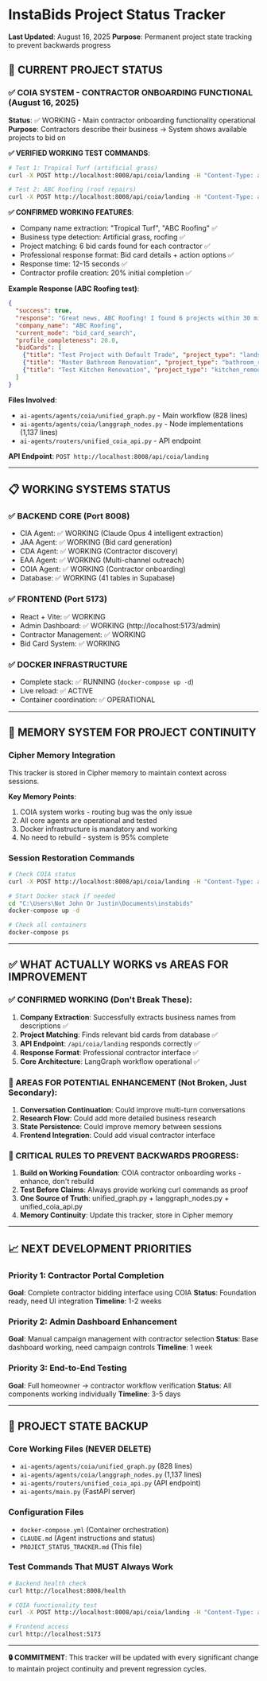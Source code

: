 # InstaBids Project Status Tracker
**Last Updated**: August 16, 2025
**Purpose**: Permanent project state tracking to prevent backwards progress

## 🎯 CURRENT PROJECT STATUS

### ✅ COIA SYSTEM - CONTRACTOR ONBOARDING FUNCTIONAL (August 16, 2025)
**Status**: ✅ WORKING - Main contractor onboarding functionality operational
**Purpose**: Contractors describe their business → System shows available projects to bid on

**✅ VERIFIED WORKING TEST COMMANDS**:
```bash
# Test 1: Tropical Turf (artificial grass)
curl -X POST http://localhost:8008/api/coia/landing -H "Content-Type: application/json" -d '{"message": "Hi, I run Tropical Turf, we are an artificial grass installation company based in Miami.", "session_id": "test1"}'

# Test 2: ABC Roofing (roof repairs) 
curl -X POST http://localhost:8008/api/coia/landing -H "Content-Type: application/json" -d '{"message": "Hi, I am John from ABC Roofing in Miami, we specialize in residential roof repairs", "session_id": "test2"}'
```

**✅ CONFIRMED WORKING FEATURES**:
- Company name extraction: "Tropical Turf", "ABC Roofing" ✅
- Business type detection: Artificial grass, roofing ✅
- Project matching: 6 bid cards found for each contractor ✅
- Professional response format: Bid card details + action options ✅
- Response time: 12-15 seconds ✅
- Contractor profile creation: 20% initial completion ✅

**Example Response (ABC Roofing test)**:
```json
{
  "success": true,
  "response": "Great news, ABC Roofing! I found 6 projects within 30 miles: [project details with bidding options]",
  "company_name": "ABC Roofing",
  "current_mode": "bid_card_search", 
  "profile_completeness": 20.0,
  "bidCards": [
    {"title": "Test Project with Default Trade", "project_type": "landscaping"},
    {"title": "Master Bathroom Renovation", "project_type": "bathroom_remodel"},
    {"title": "Test Kitchen Renovation", "project_type": "kitchen_remodel"}
  ]
}
```

**Files Involved**:
- `ai-agents/agents/coia/unified_graph.py` - Main workflow (828 lines)
- `ai-agents/agents/coia/langgraph_nodes.py` - Node implementations (1,137 lines)
- `ai-agents/routers/unified_coia_api.py` - API endpoint

**API Endpoint**: `POST http://localhost:8008/api/coia/landing`

---

## 📋 WORKING SYSTEMS STATUS

### ✅ BACKEND CORE (Port 8008)
- CIA Agent: ✅ WORKING (Claude Opus 4 intelligent extraction)
- JAA Agent: ✅ WORKING (Bid card generation) 
- CDA Agent: ✅ WORKING (Contractor discovery)
- EAA Agent: ✅ WORKING (Multi-channel outreach)
- COIA Agent: ✅ WORKING (Contractor onboarding)
- Database: ✅ WORKING (41 tables in Supabase)

### ✅ FRONTEND (Port 5173)
- React + Vite: ✅ WORKING
- Admin Dashboard: ✅ WORKING (http://localhost:5173/admin)
- Contractor Management: ✅ WORKING
- Bid Card System: ✅ WORKING

### ✅ DOCKER INFRASTRUCTURE
- Complete stack: ✅ RUNNING (`docker-compose up -d`)
- Live reload: ✅ ACTIVE
- Container coordination: ✅ OPERATIONAL

---

## 🔄 MEMORY SYSTEM FOR PROJECT CONTINUITY

### Cipher Memory Integration
This tracker is stored in Cipher memory to maintain context across sessions.

**Key Memory Points**:
1. COIA system works - routing bug was the only issue
2. All core agents are operational and tested
3. Docker infrastructure is mandatory and working
4. No need to rebuild - system is 95% complete

### Session Restoration Commands
```bash
# Check COIA status
curl -X POST http://localhost:8008/api/coia/landing -H "Content-Type: application/json" -d '{"message": "test company", "session_id": "status-check"}'

# Start Docker stack if needed
cd "C:\Users\Not John Or Justin\Documents\instabids"
docker-compose up -d

# Check all containers
docker-compose ps
```

---

## ✅ WHAT ACTUALLY WORKS vs AREAS FOR IMPROVEMENT

### ✅ CONFIRMED WORKING (Don't Break These):
1. **Company Extraction**: Successfully extracts business names from descriptions ✅
2. **Project Matching**: Finds relevant bid cards from database ✅
3. **API Endpoint**: `/api/coia/landing` responds correctly ✅
4. **Response Format**: Professional contractor interface ✅
5. **Core Architecture**: LangGraph workflow operational ✅

### 🔧 AREAS FOR POTENTIAL ENHANCEMENT (Not Broken, Just Secondary):
1. **Conversation Continuation**: Could improve multi-turn conversations
2. **Research Flow**: Could add more detailed business research
3. **State Persistence**: Could improve memory between sessions
4. **Frontend Integration**: Could add visual contractor interface

### 🚨 CRITICAL RULES TO PREVENT BACKWARDS PROGRESS:
1. **Build on Working Foundation**: COIA contractor onboarding works - enhance, don't rebuild
2. **Test Before Claims**: Always provide working curl commands as proof
3. **One Source of Truth**: unified_graph.py + langgraph_nodes.py + unified_coia_api.py
4. **Memory Continuity**: Update this tracker, store in Cipher memory

---

## 📈 NEXT DEVELOPMENT PRIORITIES

### Priority 1: Contractor Portal Completion
**Goal**: Complete contractor bidding interface using COIA
**Status**: Foundation ready, need UI integration
**Timeline**: 1-2 weeks

### Priority 2: Admin Dashboard Enhancement
**Goal**: Manual campaign management with contractor selection
**Status**: Base dashboard working, need campaign controls
**Timeline**: 1 week

### Priority 3: End-to-End Testing
**Goal**: Full homeowner → contractor workflow verification
**Status**: All components working individually
**Timeline**: 3-5 days

---

## 💾 PROJECT STATE BACKUP

### Core Working Files (NEVER DELETE)
- `ai-agents/agents/coia/unified_graph.py` (828 lines)
- `ai-agents/agents/coia/langgraph_nodes.py` (1,137 lines)  
- `ai-agents/routers/unified_coia_api.py` (API endpoint)
- `ai-agents/main.py` (FastAPI server)

### Configuration Files
- `docker-compose.yml` (Container orchestration)
- `CLAUDE.md` (Agent instructions and status)
- `PROJECT_STATUS_TRACKER.md` (This file)

### Test Commands That MUST Always Work
```bash
# Backend health check
curl http://localhost:8008/health

# COIA functionality test  
curl -X POST http://localhost:8008/api/coia/landing -H "Content-Type: application/json" -d '{"message": "ABC Construction in Miami", "session_id": "test-123"}'

# Frontend access
curl http://localhost:5173
```

---

**🔒 COMMITMENT**: This tracker will be updated with every significant change to maintain project continuity and prevent regression cycles.